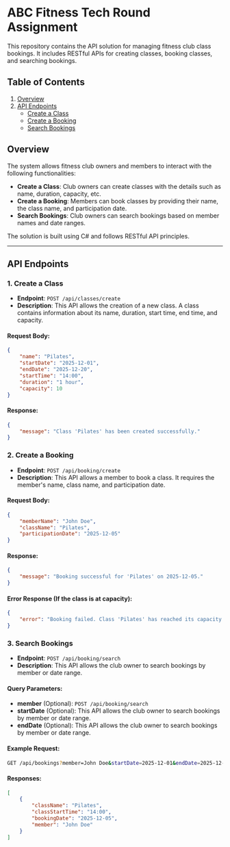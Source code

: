 # ABC Fitness Tech Round Assignment

This repository contains the API solution for managing fitness club class bookings. It includes RESTful APIs for creating classes, booking classes, and searching bookings.

## Table of Contents
1. [Overview](#overview)
2. [API Endpoints](#api-endpoints)
   - [Create a Class](#create-a-class)
   - [Create a Booking](#create-a-booking)
   - [Search Bookings](#search-bookings)

## Overview
The system allows fitness club owners and members to interact with the following functionalities:

- **Create a Class**: Club owners can create classes with the details such as name, duration, capacity, etc.
- **Create a Booking**: Members can book classes by providing their name, the class name, and participation date.
- **Search Bookings**: Club owners can search bookings based on member names and date ranges.

The solution is built using C# and follows RESTful API principles.

---

## API Endpoints

### **1. Create a Class**
- **Endpoint**: `POST /api/classes/create`
- **Description**: This API allows the creation of a new class. A class contains information about its name, duration, start time, end time, and capacity.
  
#### Request Body:
```json
{
    "name": "Pilates",
    "startDate": "2025-12-01",
    "endDate": "2025-12-20",
    "startTime": "14:00",
    "duration": "1 hour",
    "capacity": 10
}
```

#### Response:
```json
{
    "message": "Class 'Pilates' has been created successfully."
}
```

### **2. Create a Booking**
- **Endpoint**: `POST /api/booking/create`
- **Description**: This API allows a member to book a class. It requires the member's name, class name, and participation date.

#### Request Body:
```json
{
    "memberName": "John Doe",
    "className": "Pilates",
    "participationDate": "2025-12-05"
}
```

#### Response:
```json
{
    "message": "Booking successful for 'Pilates' on 2025-12-05."
}
```

#### Error Response (If the class is at capacity):
```json
{
    "error": "Booking failed. Class 'Pilates' has reached its capacity."
}
```

### **3. Search Bookings**
- **Endpoint**: `POST /api/booking/search`
- **Description**: This API allows the club owner to search bookings by member or date range.

#### Query Parameters:
- **member** (Optional): `POST /api/booking/search`
- **startDate** (Optional): This API allows the club owner to search bookings by member or date range.
- **endDate** (Optional): This API allows the club owner to search bookings by member or date range.

#### Example Request:
```bash
GET /api/bookings?member=John Doe&startDate=2025-12-01&endDate=2025-12-20
```

#### Responses:
```json
[
    {
        "className": "Pilates",
        "classStartTime": "14:00",
        "bookingDate": "2025-12-05",
        "member": "John Doe"
    }
]
```